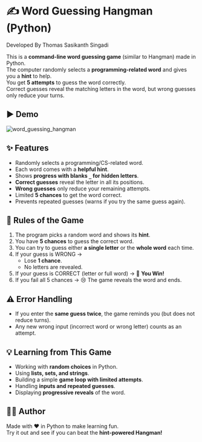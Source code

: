 # ✍️ Word Guessing Hangman (Python)  
Developed By Thomas Sasikanth Singadi  

This is a **command-line word guessing game** (similar to Hangman) made in Python.  
The computer randomly selects a **programming-related word** and gives you a **hint** to help.  
You get **5 attempts** to guess the word correctly.  
Correct guesses reveal the matching letters in the word, but wrong guesses only reduce your turns.  


## ▶️ Demo

![word_guessing_hangman](https://github.com/user-attachments/assets/12194dce-1fb5-4b6b-8c3d-3f674ebfc661)



## ✨ Features
- Randomly selects a programming/CS-related word.  
- Each word comes with a **helpful hint**.  
- Shows **progress with blanks `_` for hidden letters**.  
- **Correct guesses** reveal the letter in all its positions.  
- **Wrong guesses** only reduce your remaining attempts.  
- Limited **5 chances** to get the word correct.  
- Prevents repeated guesses (warns if you try the same guess again).  


## 📖 Rules of the Game
1. The program picks a random word and shows its **hint**.  
2. You have **5 chances** to guess the correct word.  
3. You can try to guess either **a single letter** or the **whole word** each time.  
4. If your guess is WRONG →  
   - Lose **1 chance**.  
   - No letters are revealed.  
5. If your guess is CORRECT (letter or full word) → 🎉 **You Win!**  
6. If you fail all 5 chances → 😢 The game reveals the word and ends.  




## ⚠️ Error Handling
- If you enter the **same guess twice**, the game reminds you (but does not reduce turns).  
- Any new wrong input (incorrect word or wrong letter) counts as an attempt.  



## 💡 Learning from This Game
- Working with **random choices** in Python.  
- Using **lists, sets, and strings**.  
- Building a simple **game loop with limited attempts**.  
- Handling **inputs and repeated guesses**.  
- Displaying **progressive reveals** of the word.  



## 👨‍💻 Author
Made with ❤️ in Python to make learning fun.  
Try it out and see if you can beat the **hint-powered Hangman!**  
